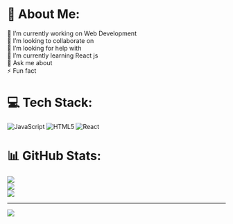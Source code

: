 # 💫 About Me:
🔭 I’m currently working on Web Development<br>👯 I’m looking to collaborate on <br>🤝 I’m looking for help with<br>🌱 I’m currently learning React js <br>💬 Ask me about<br>⚡ Fun fact


# 💻 Tech Stack:
![JavaScript](https://img.shields.io/badge/javascript-%23323330.svg?style=for-the-badge&logo=javascript&logoColor=%23F7DF1E) ![HTML5](https://img.shields.io/badge/html5-%23E34F26.svg?style=for-the-badge&logo=html5&logoColor=white) ![React](https://img.shields.io/badge/react-%2320232a.svg?style=for-the-badge&logo=react&logoColor=%2361DAFB)
# 📊 GitHub Stats:
![](https://github-readme-stats.vercel.app/api?username=greeshmanth-dev&theme=tokyonight&hide_border=false&include_all_commits=true&count_private=true)<br/>
![](https://github-readme-streak-stats.herokuapp.com/?user=greeshmanth-dev&theme=tokyonight&hide_border=false)<br/>
![](https://github-readme-stats.vercel.app/api/top-langs/?username=greeshmanth-dev&theme=tokyonight&hide_border=false&include_all_commits=true&count_private=true&layout=compact)

---
[![](https://visitcount.itsvg.in/api?id=greeshmanth-dev&icon=0&color=0)](https://visitcount.itsvg.in)

<!-- Proudly created with GPRM ( https://gprm.itsvg.in ) -->

